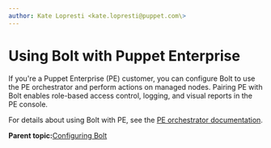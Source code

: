 ```yaml
---
author: Kate Lopresti <kate.lopresti@puppet.com\>
---
```


# Using Bolt with Puppet Enterprise

If you're a Puppet Enterprise \(PE\) customer, you can configure Bolt to use the PE orchestrator and perform actions on managed nodes. Pairing PE with Bolt enables role-based access control, logging, and visual reports in the PE console.

For details about using Bolt with PE, see the [PE orchestrator documentation](https://puppet.com/docs/pe/latest/bolt_configure_orchestrator.html).

**Parent topic:**[Configuring Bolt](configuring_bolt.md)

